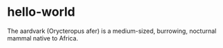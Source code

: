 # hello-world
The aardvark (Orycteropus afer) is a medium-sized, burrowing, nocturnal mammal native to Africa.
